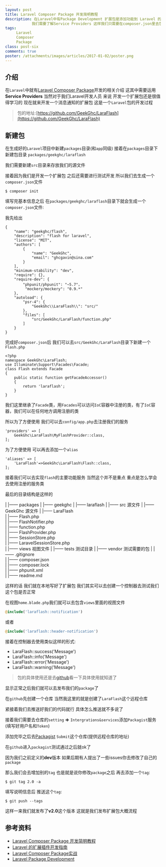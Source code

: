 ```yaml
---
layout: post
title: Laravel Composer Package 开发简明教程
description: 在Laravel中有Package Development 扩展包是添加功能到 Laravel 的主要方式。扩展包可以包含许多好用的功能。在开发扩展包之前
            我们需要了解Service Providers 这样我们只需要在composer.json里去包含这个package并进行相应的配置即可
tags:
     Laravel
     Composer
     Package
class: post-six
comments: true
poster: /attachments/images/articles/2017-01-02/poster.png
---
```

## 介绍
在`Laravel`中就有[Laravel Composer Package](https://laravel.com/docs/5.4/packages)开发的相关介绍 这其中需要运用 **Service Providers** 当然对于我们Laravel开发人员
来说 开发一个扩展包还是很值得学习的 现在就来开发一个消息通知的扩展包 这是一个`Laravel`包的开发过程

> 包的地址:[https://github.com/GeekGhc/LaraFlash](https://github.com/GeekGhc/LaraFlash)

## 新建包
在生成好的`Laravel`项目中新建`packages`目录(和`app`同级) 接着在`packages`目录下新建包目录 `packages/geekghc/laraflash`

我们需要新建`src`目录来存放我们的源文件 

接着因为我们是开发一个扩展包 之后还需要进行测试开发  所以我们去生成一个`composer.json`文件
```shell
$ composer init
```
填写完基本信息之后 在`packages/geekghc/laraflash`目录下就会生成一个`composer.json`文件:

我先给出
```php?start_inline=1
{
    "name": "geekghc/flash",
    "description": "flash for laravel",
    "license": "MIT",
    "authors": [
        {
            "name": "GeekGhc",
            "email": "ghcgavin@sina.com"
        }
    ],
    "minimum-stability": "dev",
    "require": {},
    "require-dev": {
        "phpunit/phpunit": "~5.7"，
         "mockery/mockery": "0.9.*"
    },
    "autoload": {
        "psr-4": {
            "GeekGhc\\LaraFlash\\": "src/"
        },
        "files": [
            "src/GeekGhc/LaraFlash/function.php"
        ]
    }
}
```
完成好`composer.json`后 我们可以去`src/GeekGhc/LaraFlash`目录下新建一个`Flash.php`
```php?start_inline=1
<?php
namespace GeekGhc\LaraFlash;
use Illuminate\Support\Facades\Facade;
class Flash extends Facade
{
    public static function getFacadeAccessor()
    {
        return 'laraflash';
    }
}
```
我们这里继承了`Facade`类，用`Facades`可以访问`IoC`容器中注册的类，有了`IoC`容器，我们可以在任何地方调用注册的类

所以为了方便使用 我们可以去`config/app.php`去注册我们的服务
```php?start_inline=1
'providers' => [
    GeekGhc\LaraFlash\MyFlashProvider::class,
];
```
为了方便使用 可以再去添加一个`alias`
```php?start_inline=1
'aliases' => [
    'LaraFlash'=>GeekGhc\LaraFlash\Flash::class,
];
```

接着我们可以去实现`flash`的主要功能服务 当然这个并不是重点 重点是怎么学会去使用注册的服务类

最后的目录结构是这样的

|
|—— packages 
| |—— geekghc
|   |—— laraflash 
|     |—— src            源文件
|       |—— GeekGhc      源文件
|         |—— LaraFlash     
|           |—— Flash.php     
|           |—— FlashNotifier.php     
|           |—— function.php     
|           |—— FlashProvider.php     
|           |—— SessionStore.php     
|           |—— LaravelSessionStore.php     
|       |—— views        视图文件
|     |—— tests          测试目录
|     |—— vendor         测试需要的包
|     |—— .gitignore    
|     |—— composer.json    
|     |—— composer.lock    
|     |—— phpunit.xml  
|     |—— readme.md


这样的话 我们就在本地写好了扩展包  我们其实可以去创建一个控制器去测试我们这个包是否正常

在视图`home.blade.php`我们就可以去包含`views`里面的视图文件
```php
@include('laraflash::notification')
```
或者
```php
@include('laraflash::header-notification')
```
接着在控制器去使用类似这样的形式:
- LaraFlash::success('Message')
- LaraFlash::info('Message')
- LaraFlash::error('Message')
- LaraFlash::warning('Message')

> 包的具体使用还是去[github](https://github.com/GeekGhc/LaraFlash)看一下具体使用就知道了

显示正常之后我们就可以去发布我们的`package`了

在`github`先创建一个仓库 当然我这里的就是创建了`LaraFlash`这个远程仓库

紧接着我们去推送好我们的代码就行 具体怎么推送就不多说了

接着我们需要去仓库的`setting` **=>** `Intergrations&services`添加`Packagist`服务(填写好用户名和`Token`)

添加完毕之后去[Packagist](https://packagist.org/)  `Submit`这个仓库(提供远程仓库的地址)

在`github`进入`packagist`测试通过之后就ok了

因为我们之前定义的**dev**版本 如果后期有人提出了一些issues你去修改了自己的`package`

那么我们会去增加别的`tag`  也是就是说你修改`package`之后 再去添加一个`tag`:
```shell
$ git tag 2.0 -a
```

填写说明信息后 推送这个`tag`:
```shell
$ git push --tags
```
这样一来我们就发布了**v2.0**这个版本  这就是我们发布扩展包大概流程


## 参考资料
- [Laravel Composer Package 开发简明教程](https://laravel-china.org/articles/1714/laravel-composer-package-development-concise-tutorial)
- [Laravel 的扩展插件开发指南](http://d.laravel-china.org/docs/5.4/packages)
- [Laravel Composer Package实战](http://www.tuicool.com/articles/QRFvEzZ)
- [Laravel Package Development](https://laravel.com/docs/5.4/packages)
